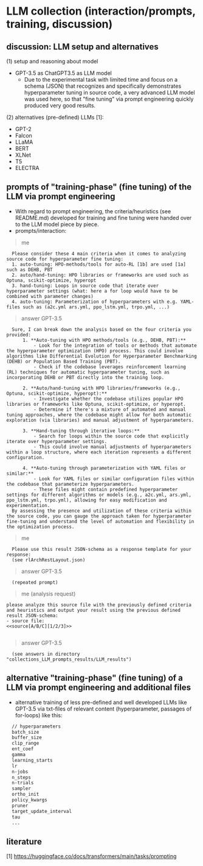 # LLM collection (interaction/prompts, training, discussion)


## discussion: LLM setup and alternatives

(1) setup and reasoning about model

- GPT-3.5 as ChatGPT3.5 as LLM model
  - Due to the experimental task with limited time and focus on a schema (JSON) that recognizes and specifically demonstrates hyperparameter tuning in source code, a very advanced LLM model was used here, so that "fine tuning" via prompt engineering quickly produced very good results.

(2) alternatives (pre-defined) LLMs [1]:

- GPT-2
- Falcon
- LLaMA
- BERT 
- XLNet
- T5 
- ELECTRA




## prompts of "training-phase" (fine tuning) of the LLM via prompt engineering
- With regard to prompt engineering, the criteria/heuristics (see README.md) developed for training and fine tuning were handed over to the LLM model piece by piece.
- prompts/interaction:
  
> me
  ```
    Please consider these 4 main criteria when it comes to analyzing source code for hyperparameter fine tuning:
    1. auto-tuning: HPO-methods/tools for auto-RL [1b] are used [1a] such as DEHB, PBT
    2. auto/hand-tuning: HPO libraries or frameworks are used such as Optuna, scikit-optimize, hyperopt
    3. hand-tuning: Loops in source code that iterate over hyperparameter settings (what: here a for loop would have to be combined with parameter changes)
    4. auto-tuning: Parameterization of hyperparameters with e.g. YAML-files such as (a2c.yml ars.yml, ppo_lstm.yml, trpo.yml, ...)
```


> answer GPT-3.5
  ```
    Sure, I can break down the analysis based on the four criteria you provided:
        1. **Auto-tuning with HPO methods/tools (e.g., DEHB, PBT):**
            - Look for the integration of tools or methods that automate the hyperparameter optimization (HPO) process. This could involve algorithms like Differential Evolution for Hyperparameter Benchmarking (DEHB) or Population Based Training (PBT).
            - Check if the codebase leverages reinforcement learning (RL) techniques for automatic hyperparameter tuning, such as incorporating DEHB or PBT directly into the training loop.

        2. **Auto/hand-tuning with HPO libraries/frameworks (e.g., Optuna, scikit-optimize, hyperopt):**
            - Investigate whether the codebase utilizes popular HPO libraries or frameworks like Optuna, scikit-optimize, or hyperopt.
            - Determine if there's a mixture of automated and manual tuning approaches, where the codebase might allow for both automatic exploration (via libraries) and manual adjustment of hyperparameters.

        3. **Hand-tuning through iterative loops:**
            - Search for loops within the source code that explicitly iterate over hyperparameter settings.
            - This could involve manual adjustments of hyperparameters within a loop structure, where each iteration represents a different configuration.

        4. **Auto-tuning through parameterization with YAML files or similar:**
            - Look for YAML files or similar configuration files within the codebase that parameterize hyperparameters.
            - These files might contain predefined hyperparameter settings for different algorithms or models (e.g., a2c.yml, ars.yml, ppo_lstm.yml, trpo.yml), allowing for easy modification and experimentation.
    By assessing the presence and utilization of these criteria within the source code, you can gauge the approach taken for hyperparameter fine-tuning and understand the level of automation and flexibility in the optimization process.
```


> me
  ```
    Please use this result JSON-schema as a response template for your response:
    (see rlArchRestLayout.json)
```
> answer GPT-3.5
  ```
    (repeated prompt)
```

> me (analysis request)
  ```
  please analyze this source file with the previously defined criteria and heuristics and output your result using the previous defined result JSON-schema:
  - source file:
  <<source[A/B/C][1/2/3]>>
    
```
> answer GPT-3.5
  ```
    (see answers in directory "collections_LLM_prompts_results/LLM_results")
```


## alternative "training-phase" (fine tuning) of a LLM via prompt engineering and additional files

- alternative training of less pre-defined and well developed LLMs like GPT-3.5 via txt-files of relevant content (hyperparameter, passages of for-loops) like this:
```txt
  // hyperparameters
  batch_size
  buffer_size
  clip_range
  ent_coef
  gamma
  learning_starts
  lr
  n-jobs
  n_steps
  n-trials
  sampler
  ortho_init
  policy_kwargs
  pruner
  target_update_interval
  tau
  ...
```

## literature

[1] https://huggingface.co/docs/transformers/main/tasks/prompting